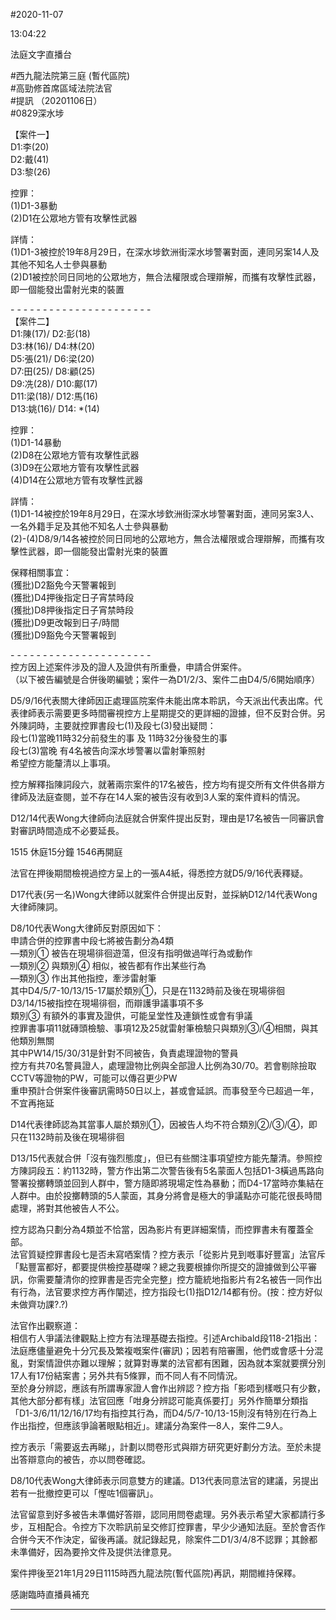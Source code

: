 #2020-11-07


13:04:22

法庭文字直播台

\#西九龍法院第三庭 (暫代區院)  
\#高勁修首席區域法院法官  
\#提訊 （20201106日）  
\#0829深水埗  
  
【案件一】  
D1:李(20)  
D2:戴(41)  
D3:黎(26)  
  
控罪：  
(1)D1-3暴動  
(2)D1在公眾地方管有攻擊性武器  
  
詳情：  
(1)D1-3被控於19年8月29日，在深水埗欽洲街深水埗警署對面，連同另案14人及其他不知名人士參與暴動  
(2)D1被控於同日同地的公眾地方，無合法權限或合理辯解，而攜有攻擊性武器，即一個能發出雷射光束的裝置  
  
\- - - - - - - - - - - - - - - - - - - - - -  
【案件二】  
D1:陳(17)/ D2:彭(18)  
D3:林(16)/ D4:林(20)  
D5:張(21)/ D6:梁(20)  
D7:田(25)/ D8:顧(25)  
D9:冼(28)/ D10:鄺(17)  
D11:梁(18)/ D12:馬(16)  
D13:姚(16)/ D14: \*(14)  
  
控罪：  
(1)D1-14暴動  
(2)D8在公眾地方管有攻擊性武器  
(3)D9在公眾地方管有攻擊性武器  
(4)D14在公眾地方管有攻擊性武器  
  
詳情：  
(1)D1-14被控於19年8月29日，在深水埗欽洲街深水埗警署對面，連同另案3人、一名外籍手足及其他不知名人士參與暴動  
(2)-(4)D8/9/14各被控於同日同地的公眾地方，無合法權限或合理辯解，而攜有攻擊性武器，即一個能發出雷射光束的裝置  
  
保釋相關事宜：  
(獲批)D2豁免今天警署報到  
(獲批)D4押後指定日子宵禁時段  
(獲批)D8押後指定日子宵禁時段  
(獲批)D9更改報到日子/時間  
(獲批)D9豁免今天警署報到  
  
\- - - - - - - - - - - - - - - - - - - - - -  
控方因上述案件涉及的證人及證供有所重疊，申請合併案件。  
（以下被告編號是合併後啲編號；案件一為D1/2/3、案件二由D4/5/6開始順序）  
  
D5/9/16代表關大律師因正處理區院案件未能出席本聆訊，今天派出代表出席。代表律師表示需要更多時間審視控方上星期提交的更詳細的證據，但不反對合併。另外陳詞時，主要就控罪書段七(1)及段七(3)發出疑問：  
段七(1)當晚11時32分前發生的事 及 11時32分後發生的事  
段七(3)當晚 有4名被告向深水埗警署以雷射筆照射  
希望控方能釐清以上事項。  
  
控方解釋指陳詞段六，就著兩宗案件的17名被告，控方均有提交所有文件供各辯方律師及法庭查閱，並不存在14人案的被告沒有收到3人案的案件資料的情況。  
  
D12/14代表Wong大律師向法庭就合併案件提出反對，理由是17名被告一同審訊會對審訊時間造成不必要延長。  
  
1515 休庭15分鐘 1546再開庭  
  
法官在押後期間檢視過控方呈上的一張A4紙，得悉控方就D5/9/16代表釋疑。  
  
D17代表(另一名)Wong大律師以就案件合併提出反對，並採納D12/14代表Wong大律師陳詞。  
  
D8/10代表Wong大律師反對原因如下：  
申請合併的控罪書中段七將被告劃分為4類  
—類別① 被告在現場徘徊遊蕩，但沒有指明做過咩行為或動作  
—類別② 與類別④ 相似，被告都有作出某些行為  
—類別③ 作出其他指控，牽涉雷射筆  
其中D4/5/7-10/13/15-17屬於類別①，只是在1132時前及後在現場徘徊  
D3/14/15被指控在現場徘徊，而辯護爭議事項不多  
類別③ 有額外的事實及證供，可能呈堂性及連鎖性或會有爭議  
控罪書事項11就磚頭檢驗、事項12及25就雷射筆檢驗只與類別③/④相關，與其他類別無關  
其中PW14/15/30/31是針對不同被告，負責處理證物的警員  
控方有共70名警員證人，處理證物比例與全部證人比例為30/70。若會剔除撿取CCTV等證物的PW，可能可以傳召更少PW  
重申預計合併案件後審訊需時50日以上，甚或會延誤。而事發至今已超過一年，不宜再拖延  
  
D14代表律師認為其當事人屬於類別①，因被告人均不符合類別②/③/④，即只在1132時前及後在現場徘徊  
  
D13/15代表就合併「沒有強烈態度」，但已有些關注事項望控方能先釐清。參照控方陳詞段五：約1132時，警方作出第二次警告後有5名蒙面人包括D1-3橫過馬路向警署投擲轉頭並回到人群中，警方隨即將現場定性為暴動；而D4-17當時亦集結在人群中。由於投擲轉頭的5人蒙面，其身分將會是極大的爭議點亦可能花很長時間處理，將對其他被告人不公。  
  
控方認為只劃分為4類並不恰當，因為影片有更詳細案情，而控罪書未有覆蓋全部。  
法官質疑控罪書段七是否未寫哂案情？控方表示「從影片見到嘅事好豐富」法官斥「點豐富都好，都要提供檢控基礎㗎？總之我要根據你所提交的證據做到公平審訊，你需要釐清你的控罪書是否完全完整」控方籠統地指影片有2名被告一同作出有行為，法官要求控方再作闡述，控方指段七(1)指D12/14都有份。(按：控方好似未做齊功課?.?)  
  
法官作出觀察道：  
相信冇人爭議法律觀點上控方有法理基礎去指控。引述Archibald段118-21指出：法庭應儘量避免十分冗長及繁複嘅案件(審訊)；因若有陪審團，他們或會感十分混亂，對案情證供亦難以理解；就算對專業的法官都有困難，因為就本案就要撰分別17人有17份結案書；另外共有5條罪，而不同人有不同情況。  
至於身分辨認，應該有所謂專家證人會作出辨認？控方指「影唔到樣嘅只有少數，其他大部分都有樣」法官回應「咁身分辨認可能真係要打」另外作簡單分類指「D1-3/6/11/12/16/17均有指控其行為，而D4/5/7-10/13-15則沒有特別在行為上作出指控，但應該爭論著眼點相近」。建議分為案件一8人，案件二9人。  
  
控方表示「需要返去再睇」，計劃以問卷形式與辯方研究更好劃分方法。至於未提出答辯意向的被告，亦以問卷確認。  
  
D8/10代表Wong大律師表示同意雙方的建議。D13代表同意法官的建議，另提出若有一批撤控更可以「慳咗1個審訊」。  
  
法官留意到好多被告未準備好答辯，認同用問卷處理。另外表示希望大家都請行多步，互相配合。令控方下次聆訊前呈交修訂控罪書，早少少通知法庭。至於會否作合併今天不作決定，留後再議。就記錄起見，除案件二D1/3/4/8不認罪；其餘都未準備好，因為要拎文件及提供法律意見。  
  
案件押後至21年1月29日1115時西九龍法院(暫代區院)再訊，期間維持保釋。  
  
感謝臨時直播員補充

---
      